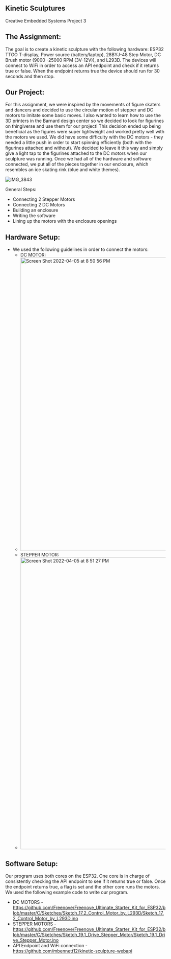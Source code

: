 ## Kinetic Sculptures
Creative Embedded Systems Project 3

## The Assignment:
The goal is to create a kinetic sculpture with the following hardware: ESP32 TTGO T-display, Power source (battery/laptop), 28BYJ-48 Step Motor, DC Brush motor (9000 -25000 RPM (3V-12V)), and L293D. The devices will connect to WiFi in order to access an API endpoint and check if it returns true or false. When the endpoint returns true the device should run for 30 seconds and then stop.  

## Our Project:
For this assignment, we were inspired by the movements of figure skaters and dancers and decided to use the circular motion of stepper and DC motors to imitate some basic moves. I also wanted to learn how to use the 3D printers in the Barnard design center so we decided to look for figurines on thingiverse and use them for our project! This decision ended up being beneficial as the figures were super lightweight and worked pretty well with the motors we used. We did have some difficulty with the DC motors - they needed a little push in order to start spinning efficiently (both with the figurines attached and without). We decided to leave it this way and simply give a light tap to the figurines attached to the DC motors when our sculpture was running. Once we had all of the hardware and software connected, we put all of the pieces together in our enclosure, which resembles an ice skating rink (blue and white themes). 

![IMG_3843](https://user-images.githubusercontent.com/69936719/161873986-1ee746ce-54a0-4a47-b2ce-e41b748eb6bd.jpeg)

General Steps:
* Connecting 2 Stepper Motors
* Connecting 2 DC Motors 
* Building an enclosure
* Writing the software
* Lining up the motors with the enclosure openings 

## Hardware Setup:
* We used the following guidelines in order to connect the motors:
  * DC MOTOR:
  * <img width="919" alt="Screen Shot 2022-04-05 at 8 50 56 PM" src="https://user-images.githubusercontent.com/69936719/161874224-c19bfa68-df5c-47ff-b6a9-6a6936c1d627.png">
  * STEPPER MOTOR:
  * <img width="914" alt="Screen Shot 2022-04-05 at 8 51 27 PM" src="https://user-images.githubusercontent.com/69936719/161874287-05d4ec24-1e37-475e-b718-6d4df74aece0.png">

## Software Setup:
Our program uses both cores on the ESP32. One core is in charge of consistently checking the API endpoint to see if it returns true or false. Once the endpoint returns true, a flag is set and the other core runs the motors. We used the following example code to write our program.
  * DC MOTORS - https://github.com/Freenove/Freenove_Ultimate_Starter_Kit_for_ESP32/blob/master/C/Sketches/Sketch_17.2_Control_Motor_by_L293D/Sketch_17.2_Control_Motor_by_L293D.ino
  * STEPPER MOTORS - https://github.com/Freenove/Freenove_Ultimate_Starter_Kit_for_ESP32/blob/master/C/Sketches/Sketch_19.1_Drive_Stepper_Motor/Sketch_19.1_Drive_Stepper_Motor.ino
  * API Endpoint and WiFi connection - https://github.com/mbennett12/kinetic-sculpture-webapi


